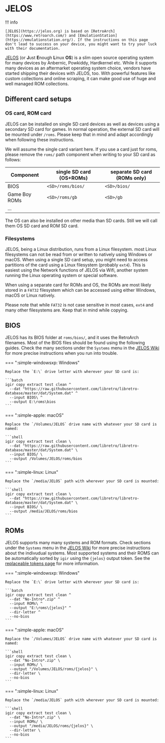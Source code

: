 # JELOS

!!! info

    [JELOS](https://jelos.org) is based on [RetroArch](https://www.retroarch.com/) and [EmulationStation](https://emulationstation.org/). If the instructions on this page don't lead to success on your device, you might want to try your luck with their documentation.

[JELOS](https://jelos.org) (or **J**ust **E**nough **L**inux **OS**) is a slim open source operating system for many devices by Anbernic, Powkiddy, Hardkernel etc. While it supports many devices as an aftermarket operating system choice, vendors have started shipping their devices with JELOS, too. With powerful features like custom collections and online scraping, it can make good use of huge and well managed ROM collections.

## Different card setups

### OS card, ROM card

JELOS can be installed on single SD card devices as well as devices using a secondary SD card for games. In normal operation, the external SD card will be mounted under `/roms`. Please keep that in mind and adapt accordingly when following these instructions.

We will assume the single card variant here. If you use a card just for roms, please remove the `roms/` path component when writing to your SD card as follows:

| Component     | single SD card (OS+ROMs) | separate SD card (ROMs only) |
|---------------|--------------------------|------------------------------|
| BIOS          | `<SD>/roms/bios/`        | `<SD>/bios/`                 |
| Game Boy ROMs | `<SD>/roms/gb`           | `<SD>/gb`                    |
| ...           |                          |                              |

The OS can also be installed on other media than SD cards. Still we will call them OS SD card and ROM SD card.

### Filesystems

JELOS, being a Linux distribution, runs from a Linux filesystem. most Linux filesystems can not be read from or written to natively using Windows or macOS. When using a single SD card setup, you might need to access partitions of the card using a Linux filesystem (probably `ext4`). This is easiest using the Network functions of JELOS via Wifi, another system running the Linux operating system or special software.

When using a separate card for ROMs and OS, the ROMs are most likely stored in a `FAT32` filesystem which can be accessed using either Windows, macOS or Linux natively.

Please note that while `FAT32` is not case sensitive in most cases, `ext4` and many other filesystems are. Keep that in mind while copying.

## BIOS

JELOS has its BIOS folder at `roms/bios/`, and it uses the RetroArch filenames. Most of the BIOS files should be found using the following guides. Check the many sections under the `Systems` menu in the [JELOS Wiki](https://jelos.org/) for more precise instructions when you run into trouble.

=== ":simple-windowsxp: Windows"

    Replace the `E:\` drive letter with wherever your SD card is:

    ```batch
    igir copy extract test clean ^
      --dat "https://raw.githubusercontent.com/libretro/libretro-database/master/dat/System.dat" ^
      --input BIOS\ ^
      --output E:\roms\bios
    ```

=== ":simple-apple: macOS"

    Replace the `/Volumes/JELOS` drive name with whatever your SD card is named:

    ```shell
    igir copy extract test clean \
      --dat "https://raw.githubusercontent.com/libretro/libretro-database/master/dat/System.dat" \
      --input BIOS/ \
      --output /Volumes/JELOS/roms/bios
    ```

=== ":simple-linux: Linux"

    Replace the `/media/JELOS` path with wherever your SD card is mounted:

    ```shell
    igir copy extract test clean \
      --dat "https://raw.githubusercontent.com/libretro/libretro-database/master/dat/System.dat" \
      --input BIOS/ \
      --output /media/JELOS/roms/bios
    ```

## ROMs

JELOS supports many many systems and ROM formats. Check sections under the `Systems` menu in the [JELOS Wiki](https://jelos.org/) for more precise instructions about the indivudual systems. Most supported systems and their ROMS can be automatically sorted by `igir` using the `{jelos}` output token. See the [replaceable tokens page](../../output/tokens.md) for more information.

=== ":simple-windowsxp: Windows"

    Replace the `E:\` drive letter with wherever your SD card is:

    ```batch
    igir copy extract test clean ^
      --dat "No-Intro*.zip" ^
      --input ROMs\ ^
      --output "E:\roms\{jelos}" ^
      --dir-letter ^
      --no-bios
    ```

=== ":simple-apple: macOS"

    Replace the `/Volumes/JELOS` drive name with whatever your SD card is named:

    ```shell
    igir copy extract test clean \
      --dat "No-Intro*.zip" \
      --input ROMs/ \
      --output "/Volumes/JELOS/roms/{jelos}" \
      --dir-letter \
      --no-bios
    ```

=== ":simple-linux: Linux"

    Replace the `/media/JELOS` path with wherever your SD card is mounted:

    ```shell
    igir copy extract test clean \
      --dat "No-Intro*.zip" \
      --input ROMs/ \
      --output "/media/JELOS/roms/{jelos}" \
      --dir-letter \
      --no-bios
    ```
